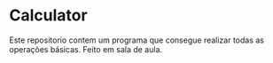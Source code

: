 # Calculator
  Este repositorio contem um programa que consegue realizar todas as operações básicas. 
  Feito em sala de aula.

